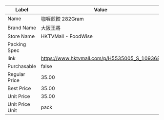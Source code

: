 | Label           | Value                                        |
| --------------- | -------------------------------------------- |
| Name            | 咖喱煎餃 282Gram                                 |
| Brand Name      | 大阪王將                                         |
| Store Name      | HKTVMall - FoodWise                          |
| Packing Spec    |                                              |
| link            | https://www.hktvmall.com/p/H5535005_S_109368 |
| Purchasable     | false                                        |
| Regular Price   | 35.00                                        |
| Best Price      | 35.00                                        |
| Unit Price      | 35.00                                        |
| Unit Price Unit | pack                                         |
